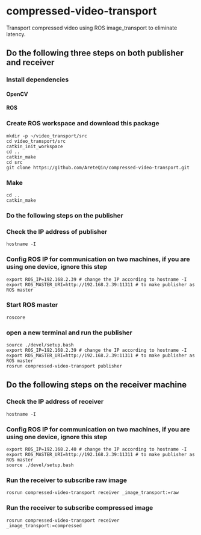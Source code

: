 # compressed-video-transport
Transport compressed video using ROS image_transport to eliminate latency.

## Do the following three steps on both publisher and receiver

### Install dependencies
#### OpenCV
#### ROS

### Create ROS workspace and download this package
```
mkdir -p ~/video_transport/src
cd video_transport/src
catkin_init_workspace 
cd ..
catkin_make
cd src
git clone https://github.com/AreteQin/compressed-video-transport.git
```

### Make
```
cd ..
catkin_make
```

### Do the following steps on the publisher

### Check the IP address of publisher
`hostname -I`

### Config ROS IP for communication on two machines, if you are using one device, ignore this step
```
export ROS_IP=192.168.2.39 # change the IP according to hostname -I
export ROS_MASTER_URI=http://192.168.2.39:11311 # to make publisher as ROS master
```
### Start ROS master
`roscore`

### open a new terminal and run the publisher
```
source ./devel/setup.bash
export ROS_IP=192.168.2.39 # change the IP according to hostname -I
export ROS_MASTER_URI=http://192.168.2.39:11311 # to make publisher as ROS master
rosrun compressed-video-transport publisher
```

## Do the following steps on the receiver machine

### Check the IP address of receiver
`hostname -I`

### Config ROS IP for communication on two machines, if you are using one device, ignore this step
```
export ROS_IP=192.168.2.40 # change the IP according to hostname -I
export ROS_MASTER_URI=http://192.168.2.39:11311 # to make publisher as ROS master
source ./devel/setup.bash
```

### Run the receiver to subscribe raw image
`rosrun compressed-video-transport receiver _image_transport:=raw`

### Run the receiver to subscribe compressed image
`rosrun compressed-video-transport receiver _image_transport:=compressed`
